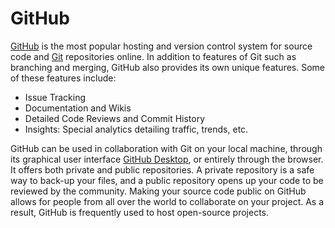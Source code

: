 # GitHub

[GitHub](https://github.com/) is the most popular hosting and version control system for source code and [Git](/guides/Version_Control/Git.md) repositories online. In addition to features of Git such as branching and merging, GitHub also provides its own unique features. Some of these features include:
* Issue Tracking
* Documentation and Wikis
* Detailed Code Reviews and Commit History
* Insights: Special analytics detailing traffic, trends, etc.

GitHub can be used in collaboration with Git on your local machine, through its graphical user interface [GitHub Desktop]( https://desktop.github.com/), or entirely through the browser. It offers both private and public repositories. A private repository is a safe way to back-up your files, and a public repository opens up your code to be reviewed by the community. Making your source code public on GitHub allows for people from all over the world to collaborate on your project. As a result, GitHub is frequently used to host open-source projects.
